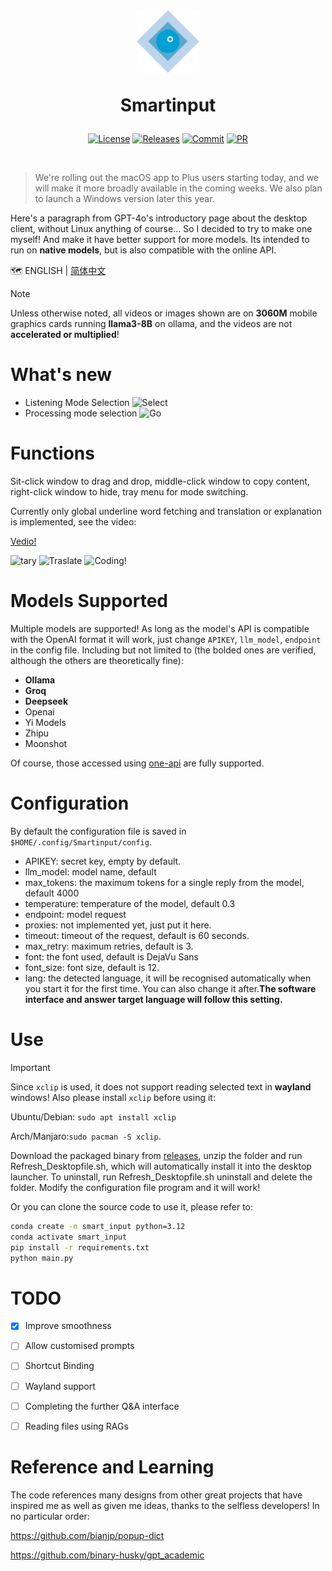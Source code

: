 <br>

<div align=center>
<h1 aligh="center">
<img src="icon.png" width="100"> 

Smartinput
</h1>

[![License][License-image]][License-url]
[![Releases][Releases-image]][Releases-url]
[![Commit][GitHub-last-commit]][Commit-url]
[![PR][PRs-image]][PRs-url]

[License-image]: https://img.shields.io/github/license/Menghuan1918/Smartinput
[Releases-image]: https://img.shields.io/github/v/release/Menghuan1918/Smartinput
[GitHub-last-commit]: https://img.shields.io/github/last-commit/Menghuan1918/Smartinput
[PRs-image]: https://img.shields.io/badge/PRs-welcome-pink?style=flat-square

[License-url]: https://github.com/Menghuan1918/Smartinput/blob/master/LICENSE
[Releases-url]: https://github.com/Menghuan1918/Smartinput/releases
[Commit-url]: https://github.com/Menghuan1918/Smartinput/commits/master/
[PRs-url]: https://github.com/Menghuan1918/Smartinput/pulls
</div>
<br>

> We're rolling out the macOS app to Plus users starting today, and we will make it more broadly available in the coming weeks. We also plan to launch a Windows version later this year.

Here's a paragraph from GPT-4o's introductory page about the desktop client, without Linux anything of course... So I decided to try to make one myself! And make it have better support for more models. Its intended to run on **native models**, but is also compatible with the online API.

🗺️ ENGLISH | [简体中文](README_CN.md)

> [!NOTE]
> Unless otherwise noted, all videos or images shown are on **3060M** mobile graphics cards running **llama3-8B** on ollama, and the videos are not **accelerated or multiplied**!

# What's new
- Listening Mode Selection
  ![Select](https://github.com/Menghuan1918/Smartinput/assets/122662527/44da57e6-fea5-42bd-b677-e5b667784ea9)
- Processing mode selection
  ![Go](https://github.com/Menghuan1918/Smartinput/assets/122662527/a6823094-0da4-4558-8630-d9dd178f502b)

# Functions
Sit-click window to drag and drop, middle-click window to copy content, right-click window to hide, tray menu for mode switching.

Currently only global underline word fetching and translation or explanation is implemented, see the video:

[Vedio!](https://github.com/Menghuan1918/Smartinput/assets/122662527/2f1c85ad-e6f1-448c-bcb9-9b6cc26cb161)

<span><img src="https://github.com/Menghuan1918/Smartinput/assets/122662527/197062eb-9980-4b87-acce-0f94cf690d9d" alt="tary"> <img src="https://github.com/Menghuan1918/Smartinput/assets/122662527/497b8878-fcd2-43a4-bb1b-6406f650a366" alt="Traslate"> <img src="https://github.com/Menghuan1918/Smartinput/assets/122662527/cf835c41-922e-45e6-baae-f869ee672d19" alt="Coding!"></span>

# Models Supported
Multiple models are supported! As long as the model's API is compatible with the OpenAI format it will work, just change `APIKEY`, `llm_model`, `endpoint` in the config file. Including but not limited to (the bolded ones are verified, although the others are theoretically fine):
- **Ollama**
- **Groq**
- **Deepseek**
- Openai
- Yi Models
- Zhipu
- Moonshot

Of course, those accessed using [one-api](https://github.com/songquanpeng/one-api) are fully supported.

# Configuration
By default the configuration file is saved in `$HOME/.config/Smartinput/config`.
- APIKEY: secret key, empty by default.
- llm_model: model name, default
- max_tokens: the maximum tokens for a single reply from the model, default 4000
- temperature: temperature of the model, default 0.3
- endpoint: model request
- proxies: not implemented yet, just put it here.
- timeout: timeout of the request, default is 60 seconds.
- max_retry: maximum retries, default is 3.
- font: the font used, default is DejaVu Sans
- font_size: font size, default is 12.
- lang: the detected language, it will be recognised automatically when you start it for the first time. You can also change it after.**The software interface and answer target language will follow this setting.**

# Use
> [!IMPORTANT]
> Since `xclip` is used, it does not support reading selected text in **wayland** windows! Also please install `xclip` before using it:
> 
> Ubuntu/Debian: `sudo apt install xclip`
> 
> Arch/Manjaro:`sudo pacman -S xclip`.

Download the packaged binary from [releases](https://github.com/Menghuan1918/Smartinput/releases), unzip the folder and run Refresh_Desktopfile.sh, which will automatically install it into the desktop launcher. To uninstall, run Refresh_Desktopfile.sh uninstall and delete the folder.
Modify the configuration file program and it will work!

Or you can clone the source code to use it, please refer to:

```bash
conda create -n smart_input python=3.12
conda activate smart_input
pip install -r requirements.txt
python main.py
```

# TODO
- [x] Improve smoothness
- [ ] Allow customised prompts
- [ ] Shortcut Binding
- [ ] Wayland support
- [ ] Completing the further Q&A interface
- [ ] Reading files using RAGs


# Reference and Learning
The code references many designs from other great projects that have inspired me as well as given me ideas, thanks to the selfless developers! In no particular order:

https://github.com/bianjp/popup-dict

https://github.com/binary-husky/gpt_academic
